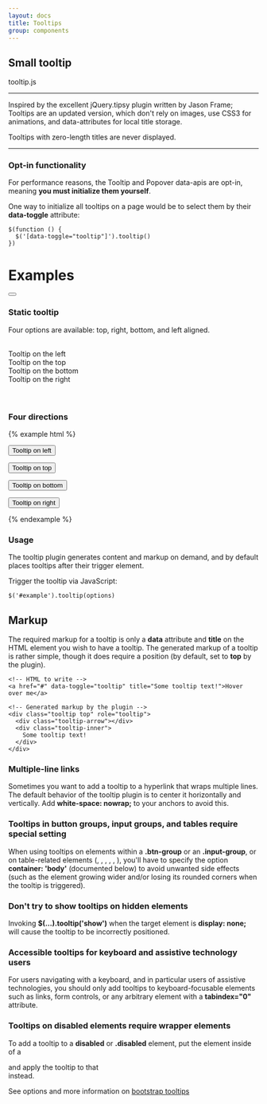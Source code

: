 ```yaml
---
layout: docs
title: Tooltips
group: components
---
```


## Small tooltip

tooltip.js

<hr>
Inspired by the excellent jQuery.tipsy plugin written by Jason Frame; Tooltips are an updated version, which don't rely on images, use CSS3 for animations, and data-attributes for local title storage.

Tooltips with zero-length titles are never displayed.
<hr>

### Opt-in functionality

For performance reasons, the Tooltip and Popover data-apis are opt-in, meaning **you must initialize them yourself**.

One way to initialize all tooltips on a page would be to select them by their **data-toggle** attribute:

	$(function () {
	  $('[data-toggle="tooltip"]').tooltip()
	})

# Examples


<div class="mb-20">
	<button class="button-action button-circle" type="submit" data-toggle="tooltip" data-placement="bottom" title="Send Shipping Label">
		<span class="icon bb-icon-cloud-download-o"></span>
	</button>
</div>

### Static tooltip

Four options are available: top, right, bottom, and left aligned.

<br>
<div class="row">
    <div class="col-sm-3">
        <div class="tooltip left in" role="tooltip">
            <div class="tooltip-arrow"></div>
            <div class="tooltip-inner">
                Tooltip on the left
            </div>
        </div>
    </div>
    <div class="col-sm-3">
        <div class="tooltip top in" role="tooltip">
            <div class="tooltip-arrow"></div>
            <div class="tooltip-inner">
                Tooltip on the top
            </div>
        </div>
    </div>
    <div class="col-sm-3">
        <div class="tooltip bottom in" role="tooltip">
            <div class="tooltip-arrow"></div>
            <div class="tooltip-inner">
                Tooltip on the bottom
            </div>
        </div>
    </div>
    <div class="col-sm-3">
        <div class="tooltip right in" role="tooltip">
            <div class="tooltip-arrow"></div>
            <div class="tooltip-inner">
                Tooltip on the right
            </div>
        </div>
    </div>
</div>
<br>
<br>

### Four directions

{% example html %}
<div class="mb-20">
<button type="button" class="button button-main" data-toggle="tooltip" data-placement="left" title="Tooltip on left" >Tooltip on left</button>

<button type="button" class="button button-main" data-toggle="tooltip" data-placement="top" title="Tooltip on top">Tooltip on top</button>

<button type="button" class="button button-main" data-toggle="tooltip" data-placement="bottom" title="Tooltip on bottom">Tooltip on bottom</button>

<button type="button" class="button button-main" data-toggle="tooltip" data-placement="right" title="Tooltip on right">Tooltip on right</button>
</div>
{% endexample %}


### Usage

The tooltip plugin generates content and markup on demand, and by default places tooltips after their trigger element.

Trigger the tooltip via JavaScript:

	$('#example').tooltip(options)

## Markup

The required markup for a tooltip is only a **data** attribute and **title** on the HTML element you wish to have a tooltip. The generated markup of a tooltip is rather simple, though it does require a position (by default, set to **top** by the plugin).

	<!-- HTML to write -->
	<a href="#" data-toggle="tooltip" title="Some tooltip text!">Hover over me</a>

	<!-- Generated markup by the plugin -->
	<div class="tooltip top" role="tooltip">
	  <div class="tooltip-arrow"></div>
	  <div class="tooltip-inner">
	    Some tooltip text!
	  </div>
	</div>

### Multiple-line links

Sometimes you want to add a tooltip to a hyperlink that wraps multiple lines. The default behavior of the tooltip plugin is to center it horizontally and vertically. Add **white-space: nowrap;** to your anchors to avoid this.

### Tooltips in button groups, input groups, and tables require special setting

When using tooltips on elements within a **.btn-group** or an **.input-group**, or on table-related elements (**<td>**, **<th>**, **<tr>**, **<thead>**, **<tbody>**, **<tfoot>**), you'll have to specify the option **container: 'body'** (documented below) to avoid unwanted side effects (such as the element growing wider and/or losing its rounded corners when the tooltip is triggered).

### Don't try to show tooltips on hidden elements

Invoking **$(...).tooltip('show')** when the target element is **display: none;** will cause the tooltip to be incorrectly positioned.

### Accessible tooltips for keyboard and assistive technology users

For users navigating with a keyboard, and in particular users of assistive technologies, you should only add tooltips to keyboard-focusable elements such as links, form controls, or any arbitrary element with a **tabindex="0"** attribute.

### Tooltips on disabled elements require wrapper elements

To add a tooltip to a **disabled** or **.disabled** element, put the element inside of a **<div>** and apply the tooltip to that **<div>** instead.


See options and more information on [bootstrap tooltips](http://getbootstrap.com/javascript/#tooltips "The bootstrap tooltip info")